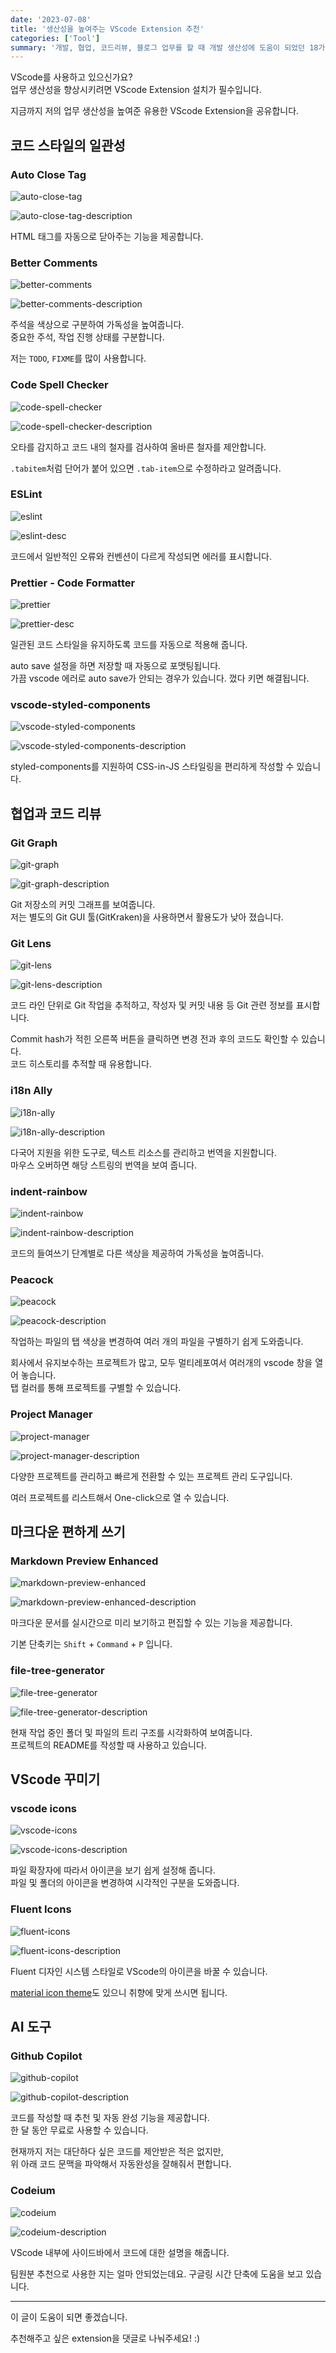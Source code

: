 ```yaml
---
date: '2023-07-08'
title: '생산성을 높여주는 VScode Extension 추천'
categories: ['Tool']
summary: '개발, 협업, 코드리뷰, 블로그 업무를 할 때 개발 생산성에 도움이 되었던 18가지 extension들을 추천합니다. 요즘은 AI 관련 extension도 사용해보고 있습니다.'
---
```


VScode를 사용하고 있으신가요?  
업무 생산성을 향상시키려면 VScode Extension 설치가 필수입니다.

지금까지 저의 업무 생산성을 높여준 유용한 VScode Extension을 공유합니다.

## 코드 스타일의 일관성

### Auto Close Tag

![auto-close-tag](./images/vscode-extension-01.png)

![auto-close-tag-description](./images/vscode-extension-01-desc.gif)

HTML 태그를 자동으로 닫아주는 기능을 제공합니다.

### Better Comments

![better-comments](./images/vscode-extension-02.png)

![better-comments-description](./images/vscode-extension-02-desc.png)

주석을 색상으로 구분하여 가독성을 높여줍니다.  
중요한 주석, 작업 진행 상태를 구분합니다.

저는 `TODO`, `FIXME`를 많이 사용합니다.

### Code Spell Checker

![code-spell-checker](./images/vscode-extension-03.png)

![code-spell-checker-description](./images/vscode-extension-03-desc.png)

오타를 감지하고 코드 내의 철자를 검사하여 올바른 철자를 제안합니다.

`.tabitem`처럼 단어가 붙어 있으면 `.tab-item`으로 수정하라고 알려줍니다.

### ESLint

![eslint](./images/vscode-extension-05.png)

![eslint-desc](./images/vscode-extension-05-desc.png)

코드에서 일반적인 오류와 컨벤션이 다르게 작성되면 에러를 표시합니다.

### Prettier - Code Formatter

![prettier](./images/vscode-extension-04.png)

![prettier-desc](./images/vscode-extension-04-desc.gif)

일관된 코드 스타일을 유지하도록 코드를 자동으로 적용해 줍니다.

auto save 설정을 하면 저장할 때 자동으로 포맷팅됩니다.  
가끔 vscode 에러로 auto save가 안되는 경우가 있습니다. 껐다 키면 해결됩니다.

### vscode-styled-components

![vscode-styled-components](./images/vscode-extension-06.png)

![vscode-styled-components-description](./images/vscode-extension-06-desc.gif)

styled-components를 지원하여 CSS-in-JS 스타일링을 편리하게 작성할 수 있습니다.

## 협업과 코드 리뷰

### Git Graph

![git-graph](./images/vscode-extension-07.png)

![git-graph-description](./images/vscode-extension-07-desc.gif)

Git 저장소의 커밋 그래프를 보여줍니다.  
저는 별도의 Git GUI 툴(GitKraken)을 사용하면서 활용도가 낮아 졌습니다.

### Git Lens

![git-lens](./images/vscode-extension-08.png)

![git-lens-description](./images/vscode-extension-08-desc.png)

코드 라인 단위로 Git 작업을 추적하고, 작성자 및 커밋 내용 등 Git 관련 정보를 표시합니다.

Commit hash가 적힌 오른쪽 버튼을 클릭하면 변경 전과 후의 코드도 확인할 수 있습니다.  
코드 히스토리를 추적할 때 유용합니다.

### i18n Ally

![i18n-ally](./images/vscode-extension-09.png)

![i18n-ally-description](./images/vscode-extension-09-desc.png)

다국어 지원을 위한 도구로, 텍스트 리소스를 관리하고 번역을 지원합니다.  
마우스 오버하면 해당 스트링의 번역을 보여 줍니다.

### indent-rainbow

![indent-rainbow](./images/vscode-extension-10.png)

![indent-rainbow-description](./images/vscode-extension-10-desc.png)

코드의 들여쓰기 단계별로 다른 색상을 제공하여 가독성을 높여줍니다.

### Peacock

![peacock](./images/vscode-extension-11.png)

![peacock-description](./images/vscode-extension-11-desc.png)

작업하는 파일의 탭 색상을 변경하여 여러 개의 파일을 구별하기 쉽게 도와줍니다.

회사에서 유지보수하는 프로젝트가 많고, 모두 멀티레포여서 여러개의 vscode 창을 열어 놓습니다.  
탭 컬러를 통해 프로젝트를 구별할 수 있습니다.

### Project Manager

![project-manager](./images/vscode-extension-12.png)

![project-manager-description](./images/vscode-extension-12-desc.gif)

다양한 프로젝트를 관리하고 빠르게 전환할 수 있는 프로젝트 관리 도구입니다.

여러 프로젝트를 리스트해서 One-click으로 열 수 있습니다.

## 마크다운 편하게 쓰기

### Markdown Preview Enhanced

![markdown-preview-enhanced](./images/vscode-extension-13.png)

![markdown-preview-enhanced-description](./images/vscode-extension-13-desc.png)

마크다운 문서를 실시간으로 미리 보기하고 편집할 수 있는 기능을 제공합니다.

기본 단축키는 `Shift` + `Command` + `P` 입니다.

### file-tree-generator

![file-tree-generator](./images/vscode-extension-14.png)

![file-tree-generator-description](./images/vscode-extension-14-desc.png)

현재 작업 중인 폴더 및 파일의 트리 구조를 시각화하여 보여줍니다.  
프로젝트의 README를 작성할 때 사용하고 있습니다.

## VScode 꾸미기

### vscode icons

![vscode-icons](./images/vscode-extension-15.png)

![vscode-icons-description](./images/vscode-extension-15-desc.gif)

파일 확장자에 따라서 아이콘을 보기 쉽게 설정해 줍니다.  
파일 및 폴더의 아이콘을 변경하여 시각적인 구분을 도와줍니다.

### Fluent Icons

![fluent-icons](./images/vscode-extension-16.png)

![fluent-icons-description](./images/vscode-extension-16-desc.png)

Fluent 디자인 시스템 스타일로 VScode의 아이콘을 바꿀 수 있습니다.

[material icon theme](https://marketplace.visualstudio.com/items?itemName=PKief.material-icon-theme)도 있으니 취향에 맞게 쓰시면 됩니다.

## AI 도구

### Github Copilot

![github-copilot](./images/vscode-extension-18.png)

![github-copilot-description](./images/vscode-extension-18-desc.gif)

코드를 작성할 때 추천 및 자동 완성 기능을 제공합니다.  
한 달 동안 무료로 사용할 수 있습니다.

현재까지 저는 대단하다 싶은 코드를 제안받은 적은 없지만,  
위 아래 코드 문맥을 파악해서 자동완성을 잘해줘서 편합니다.

### Codeium

![codeium](./images/vscode-extension-17.png)

![codeium-description](./images/vscode-extension-17-desc.gif)

VScode 내부에 사이드바에서 코드에 대한 설명을 해줍니다.

팀원분 추천으로 사용한 지는 얼마 안되었는데요.
구글링 시간 단축에 도움을 보고 있습니다.

---

이 글이 도움이 되면 좋겠습니다.

추천해주고 싶은 extension을 댓글로 나눠주세요! :)
